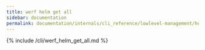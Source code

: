 ```yaml
---
title: werf helm get all
sidebar: documentation
permalink: documentation/internals/cli_reference/lowlevel-management/helm/get/all.html
---
```


{% include /cli/werf_helm_get_all.md %}
